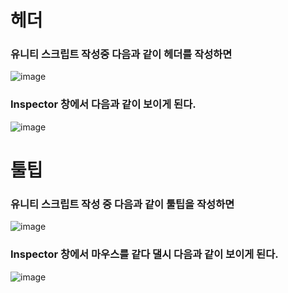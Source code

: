 # 헤더
### 유니티 스크립트 작성중 다음과 같이 헤더를 작성하면
![image](https://user-images.githubusercontent.com/82009667/188535222-4736e143-d049-4b41-bd4e-65611b0e5a84.png)
### Inspector 창에서 다음과 같이 보이게 된다.
![image](https://user-images.githubusercontent.com/82009667/188535299-5ddfc460-0062-42d3-827f-c3ab3aef5ff0.png)

# 툴팁
### 유니티 스크립트 작성 중 다음과 같이 툴팁을 작성하면
![image](https://user-images.githubusercontent.com/82009667/188535464-86460a1f-6b08-4b8a-ac4a-cecd7fe97c97.png)

### Inspector 창에서 마우스를 같다 댈시 다음과 같이 보이게 된다.
![image](https://user-images.githubusercontent.com/82009667/188535397-490d3414-d0c7-4597-b053-0c18c41df0d1.png)
